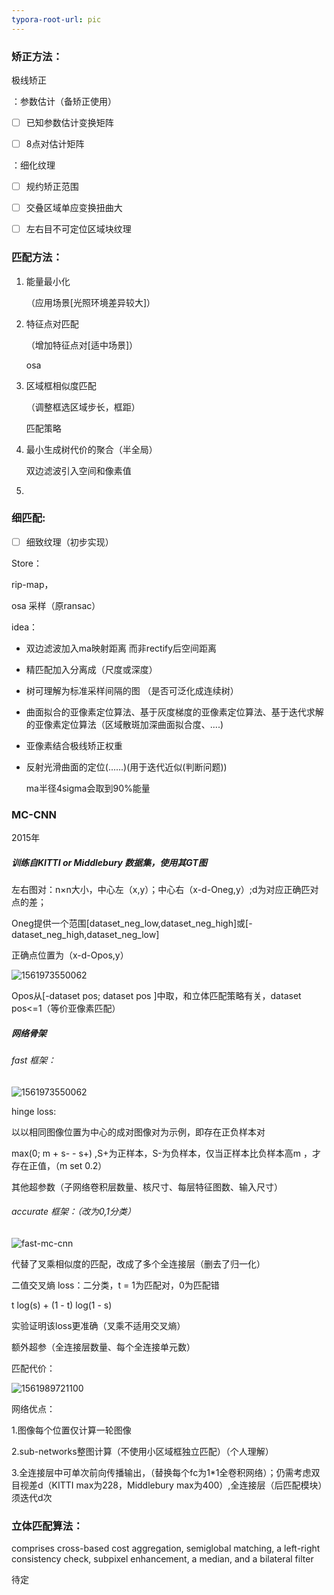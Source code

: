 ```yaml
---
typora-root-url: pic
---
```




### 矫正方法：

极线矫正

：参数估计（备矫正使用）

- [ ] 已知参数估计变换矩阵
- [ ] 8点对估计矩阵



：细化纹理

- [ ] 规约矫正范围
- [ ] 交叠区域单应变换扭曲大
- [ ] 左右目不可定位区域块纹理



### 匹配方法：

1. 能量最小化

   （应用场景[光照环境差异较大]）

   

2. 特征点对匹配

   （增加特征点对[适中场景]）

   osa

   

3. 区域框相似度匹配

   （调整框选区域步长，框距）

   匹配策略

4. 最小生成树代价的聚合（半全局）

   双边滤波引入空间和像素值

5. 

   

   

   

   

### 细匹配:

- [ ] 细致纹理（初步实现）





Store：

rip-map，

osa 采样（原ransac）



idea：

- 双边滤波加入ma映射距离 而非rectify后空间距离

- 精匹配加入分离成（尺度或深度） 

- 树可理解为标准采样间隔的图  （是否可泛化成连续树）

  

- 曲面拟合的亚像素定位算法、基于灰度梯度的亚像素定位算法、基于迭代求解的亚像素定位算法（区域散斑加深曲面拟合度、....)

- 亚像素结合极线矫正权重

- 反射光滑曲面的定位(......)(用于迭代近似(判断问题))

  

  

  

  

  

  ma半径4sigma会取到90%能量





### MC-CNN

2015年

##### 训练自KITTI or Middlebury  数据集，使用其GT图

左右图对：n×n大小，中心左（x,y）；中心右（x-d-Oneg,y）;d为对应正确匹对点的差；

Oneg提供一个范围[dataset_neg_low,dataset_neg_high]或[-dataset_neg_high,dataset_neg_low]

正确点位置为（x-d-Opos,y）



![1561973550062](/1561973550062.png)



Opos从[-dataset pos; dataset pos ]中取，和立体匹配策略有关，dataset pos<=1（等价亚像素匹配）



##### 网络骨架

###### fast 框架：

![1561973550062](/1561973550062.png)

hinge loss:

以以相同图像位置为中心的成对图像对为示例，即存在正负样本对

max(0; m + s- - s+) ,S+为正样本，S-为负样本，仅当正样本比负样本高m ，才存在正值，（m set 0.2）

其他超参数（子网络卷积层数量、核尺寸、每层特征图数、输入尺寸）



###### accurate 框架：（改为0,1分类）

![fast-mc-cnn](/1561975324014.png)

代替了叉乘相似度的匹配，改成了多个全连接层（删去了归一化）

二值交叉熵 loss：二分类，t = 1为匹配对，0为匹配错

t log(s) + (1 - t) log(1 - s) 

实验证明该loss更准确（叉乘不适用交叉熵）

额外超参（全连接层数量、每个全连接单元数）



匹配代价：

![1561989721100](/1561989721100.png)

网络优点：

1.图像每个位置仅计算一轮图像

2.sub-networks整图计算（不使用小区域框独立匹配）（个人理解）

3.全连接层中可单次前向传播输出，（替换每个fc为1*1全卷积网络）；仍需考虑双目视差d（KITTI max为228，Middlebury max为400）,全连接层（后匹配模块）须迭代d次



### 立体匹配算法：



comprises cross-based cost aggregation, semiglobal matching, a left-right
consistency check, subpixel enhancement, a median, and a bilateral filter 

待定

